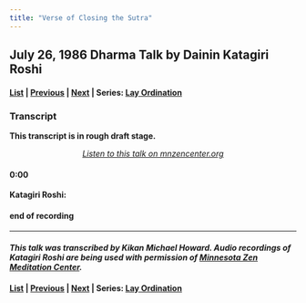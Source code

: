 ```yaml
---
title: "Verse of Closing the Sutra"
---
```

## July 26, 1986 Dharma Talk by Dainin Katagiri Roshi

#### [List](list#1986) \| [Previous](1986-05-31-Goldenness-of-the-Earth) \| [Next](1987-05-23-Karma-in-Buddhism) \| Series: [Lay Ordination](lay-ordination)

### Transcript

**This transcript is in rough draft stage.**

<p align="center" style="font-style: italic">
<a href="https://www.mnzencenter.org/the-dainin-katagiri-audio-archive/gatha-of-closing-the-sutra" target="_blank">Listen to this talk on mnzencenter.org</a>
</p>

#### 0:00

**Katagiri Roshi:** 

####  end of recording

---

#### *This talk was transcribed by Kikan Michael Howard. Audio recordings of Katagiri Roshi are being used with permission of [Minnesota Zen Meditation Center](https://www.mnzencenter.org/katagiri-project.html).*

#### [List](list#1986) \| [Previous](1986-05-31-Goldenness-of-the-Earth) \| [Next](1987-05-23-Karma-in-Buddhism) \| Series: [Lay Ordination](lay-ordination)
